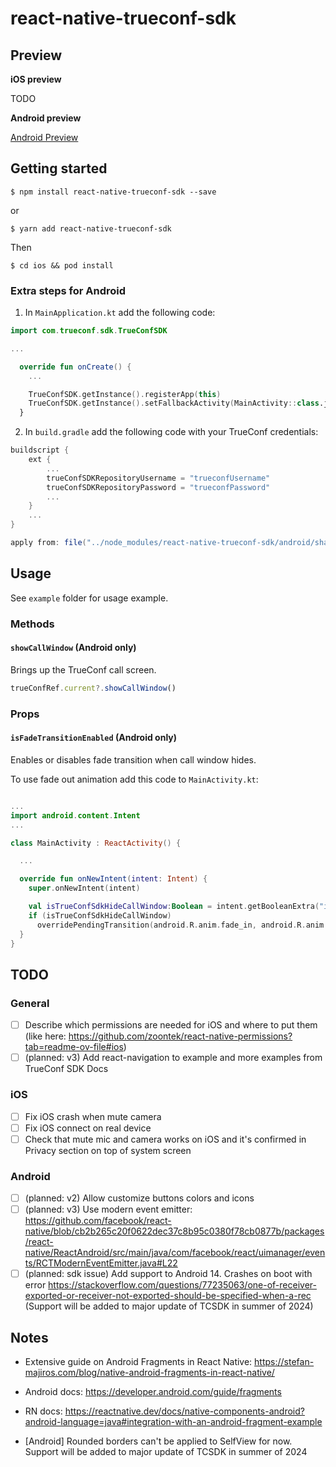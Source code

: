 
# react-native-trueconf-sdk

## Preview

**iOS preview**

TODO

**Android preview**

[Android Preview](https://github.com/kesha-antonov/react-native-trueconf-sdk/assets/11584712/42e03f89-d5d6-4506-b18b-661656cb51a8)

## Getting started

`$ npm install react-native-trueconf-sdk --save`

or

`$ yarn add react-native-trueconf-sdk`

Then

`$ cd ios && pod install`

### Extra steps for Android

1. In `MainApplication.kt` add the following code:

```kotlin
import com.trueconf.sdk.TrueConfSDK

...

  override fun onCreate() {
    ...

    TrueConfSDK.getInstance().registerApp(this)
    TrueConfSDK.getInstance().setFallbackActivity(MainActivity::class.java)
  }

```

2. In `build.gradle` add the following code with your TrueConf credentials:

```gradle
buildscript {
    ext {
        ...
        trueConfSDKRepositoryUsername = "trueconfUsername"
        trueConfSDKRepositoryPassword = "trueconfPassword"
        ...
    }
    ...
}

apply from: file("../node_modules/react-native-trueconf-sdk/android/shared.gradle")
```

## Usage

See `example` folder for usage example.

### Methods

#### `showCallWindow` (Android only)

Brings up the TrueConf call screen.

```javascript
trueConfRef.current?.showCallWindow()
```

### Props

#### `isFadeTransitionEnabled` (Android only)

Enables or disables fade transition when call window hides.

To use fade out animation add this code to `MainActivity.kt`:

```kotlin

...
import android.content.Intent
...

class MainActivity : ReactActivity() {

  ...

  override fun onNewIntent(intent: Intent) {
    super.onNewIntent(intent)

    val isTrueConfSdkHideCallWindow:Boolean = intent.getBooleanExtra("isTrueConfSdkHideCallWindow", false)
    if (isTrueConfSdkHideCallWindow)
      overridePendingTransition(android.R.anim.fade_in, android.R.anim.fade_out)
  }
}
```

## TODO

### General
- [ ] Describe which permissions are needed for iOS and where to put them (like here: https://github.com/zoontek/react-native-permissions?tab=readme-ov-file#ios)
- [ ] (planned: v3) Add react-navigation to example and more examples from TrueConf SDK Docs

### iOS
- [ ] Fix iOS crash when mute camera
- [ ] Fix iOS connect on real device
- [ ] Check that mute mic and camera works on iOS and it's confirmed in Privacy section on top of system screen

### Android
- [ ] (planned: v2) Allow customize buttons colors and icons
- [ ] (planned: v3) Use modern event emitter: https://github.com/facebook/react-native/blob/cb2b265c20f0622dec37c8b95c0380f78cb0877b/packages/react-native/ReactAndroid/src/main/java/com/facebook/react/uimanager/events/RCTModernEventEmitter.java#L22
- [ ] (planned: sdk issue) Add support to Android 14. Crashes on boot with error https://stackoverflow.com/questions/77235063/one-of-receiver-exported-or-receiver-not-exported-should-be-specified-when-a-rec (Support will be added to major update of TCSDK in summer of 2024)

## Notes

- Extensive guide on Android Fragments in React Native: https://stefan-majiros.com/blog/native-android-fragments-in-react-native/
- Android docs: https://developer.android.com/guide/fragments
- RN docs: https://reactnative.dev/docs/native-components-android?android-language=java#integration-with-an-android-fragment-example

- [Android] Rounded borders can't be applied to SelfView for now. Support will be added to major update of TCSDK in summer of 2024
